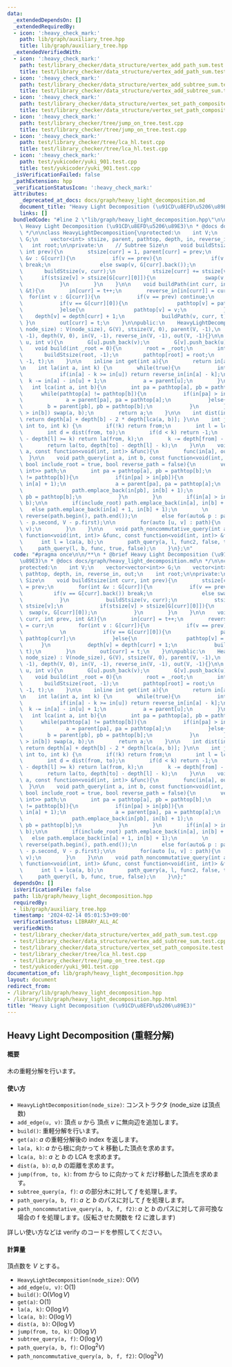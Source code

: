 ```yaml
---
data:
  _extendedDependsOn: []
  _extendedRequiredBy:
  - icon: ':heavy_check_mark:'
    path: lib/graph/auxiliary_tree.hpp
    title: lib/graph/auxiliary_tree.hpp
  _extendedVerifiedWith:
  - icon: ':heavy_check_mark:'
    path: test/library_checker/data_structure/vertex_add_path_sum.test.cpp
    title: test/library_checker/data_structure/vertex_add_path_sum.test.cpp
  - icon: ':heavy_check_mark:'
    path: test/library_checker/data_structure/vertex_add_subtree_sum.test.cpp
    title: test/library_checker/data_structure/vertex_add_subtree_sum.test.cpp
  - icon: ':heavy_check_mark:'
    path: test/library_checker/data_structure/vertex_set_path_composite.test.cpp
    title: test/library_checker/data_structure/vertex_set_path_composite.test.cpp
  - icon: ':heavy_check_mark:'
    path: test/library_checker/tree/jump_on_tree.test.cpp
    title: test/library_checker/tree/jump_on_tree.test.cpp
  - icon: ':heavy_check_mark:'
    path: test/library_checker/tree/lca_hl.test.cpp
    title: test/library_checker/tree/lca_hl.test.cpp
  - icon: ':heavy_check_mark:'
    path: test/yukicoder/yuki_901.test.cpp
    title: test/yukicoder/yuki_901.test.cpp
  _isVerificationFailed: false
  _pathExtension: hpp
  _verificationStatusIcon: ':heavy_check_mark:'
  attributes:
    _deprecated_at_docs: docs/graph/heavy_light_decomposition.md
    document_title: "Heavy Light Decomposition (\u91CD\u8EFD\u5206\u89E3)"
    links: []
  bundledCode: "#line 2 \"lib/graph/heavy_light_decomposition.hpp\"\n\n/**\n * @brief\
    \ Heavy Light Decomposition (\u91CD\u8EFD\u5206\u89E3)\n * @docs docs/graph/heavy_light_decomposition.md\n\
    \ */\n\nclass HeavyLightDecomposition{\nprotected:\n    int V;\n    vector<vector<int>>\
    \ G;\n    vector<int> stsize, parent, pathtop, depth, in, reverse_in, out;\n \
    \   int root;\n\nprivate:\n    // Subtree Size\n    void buildStsize(int curr,\
    \ int prev){\n        stsize[curr] = 1, parent[curr] = prev;\n        for(int\
    \ &v : G[curr]){\n            if(v == prev){\n                if(v == G[curr].back())\
    \ break;\n                else swap(v, G[curr].back());\n            }\n     \
    \       buildStsize(v, curr);\n            stsize[curr] += stsize[v];\n      \
    \      if(stsize[v] > stsize[G[curr][0]]){\n                swap(v, G[curr][0]);\n\
    \            }\n        }\n    }\n\n    void buildPath(int curr, int prev, int\
    \ &t){\n        in[curr] = t++;\n        reverse_in[in[curr]] = curr;\n      \
    \  for(int v : G[curr]){\n            if(v == prev) continue;\n            \n\
    \            if(v == G[curr][0]){\n                pathtop[v] = pathtop[curr];\n\
    \            }else{\n                pathtop[v] = v;\n            }\n        \
    \    depth[v] = depth[curr] + 1;\n            buildPath(v, curr, t);\n       \
    \ }\n        out[curr] = t;\n    }\n\npublic:\n    HeavyLightDecomposition(int\
    \ node_size) : V(node_size), G(V), stsize(V, 0), parent(V, -1),\n    pathtop(V,\
    \ -1), depth(V, 0), in(V, -1), reverse_in(V, -1), out(V, -1){}\n\n    void add_edge(int\
    \ u, int v){\n        G[u].push_back(v);\n        G[v].push_back(u);\n    }\n\n\
    \    void build(int _root = 0){\n        root = _root;\n        int t = 0;\n \
    \       buildStsize(root, -1);\n        pathtop[root] = root;\n        buildPath(root,\
    \ -1, t);\n    }\n\n    inline int get(int a){\n        return in[a];\n    }\n\
    \n    int la(int a, int k) {\n        while(true){\n            int u = pathtop[a];\n\
    \            if(in[a] - k >= in[u]) return reverse_in[in[a] - k];\n          \
    \  k -= in[a] - in[u] + 1;\n            a = parent[u];\n        }\n    }\n\n \
    \   int lca(int a, int b){\n        int pa = pathtop[a], pb = pathtop[b];\n  \
    \      while(pathtop[a] != pathtop[b]){\n            if(in[pa] > in[pb]){\n  \
    \              a = parent[pa], pa = pathtop[a];\n            }else{\n        \
    \        b = parent[pb], pb = pathtop[b];\n            }\n        }\n        if(in[a]\
    \ > in[b]) swap(a, b);\n        return a;\n    }\n\n    int dist(int a, int b){\
    \ return depth[a] + depth[b] - 2 * depth[lca(a, b)]; }\n\n    int jump(int from,\
    \ int to, int k) {\n        if(!k) return from;\n        int l = lca(from, to);\n\
    \        int d = dist(from, to);\n        if(d < k) return -1;\n        if(depth[from]\
    \ - depth[l] >= k) return la(from, k);\n        k -= depth[from] - depth[l];\n\
    \        return la(to, depth[to] - depth[l] - k);\n    }\n\n    void subtree_query(int\
    \ a, const function<void(int, int)> &func){\n        func(in[a], out[a]);\n  \
    \  }\n\n    void path_query(int a, int b, const function<void(int, int)> &func,\
    \ bool include_root = true, bool reverse_path = false){\n        vector<pair<int,\
    \ int>> path;\n        int pa = pathtop[a], pb = pathtop[b];\n        while(pathtop[a]\
    \ != pathtop[b]){\n            if(in[pa] > in[pb]){\n                path.emplace_back(in[pa],\
    \ in[a] + 1);\n                a = parent[pa], pa = pathtop[a];\n            }else{\n\
    \                path.emplace_back(in[pb], in[b] + 1);\n                b = parent[pb],\
    \ pb = pathtop[b];\n            }\n        }\n        if(in[a] > in[b]) swap(a,\
    \ b);\n\n        if(include_root) path.emplace_back(in[a], in[b] + 1);\n     \
    \   else path.emplace_back(in[a] + 1, in[b] + 1);\n        \n        if(!reverse_path)\
    \ reverse(path.begin(), path.end());\n        else for(auto& p : path) p = make_pair(V\
    \ - p.second, V - p.first);\n\n        for(auto [u, v] : path){\n            func(u,\
    \ v);\n        }\n    }\n\n    void path_noncommutative_query(int a, int b, const\
    \ function<void(int, int)> &func, const function<void(int, int)> &func2){\n  \
    \      int l = lca(a, b);\n        path_query(a, l, func2, false, true);\n   \
    \     path_query(l, b, func, true, false);\n    }\n};\n"
  code: "#pragma once\n\n/**\n * @brief Heavy Light Decomposition (\u91CD\u8EFD\u5206\
    \u89E3)\n * @docs docs/graph/heavy_light_decomposition.md\n */\n\nclass HeavyLightDecomposition{\n\
    protected:\n    int V;\n    vector<vector<int>> G;\n    vector<int> stsize, parent,\
    \ pathtop, depth, in, reverse_in, out;\n    int root;\n\nprivate:\n    // Subtree\
    \ Size\n    void buildStsize(int curr, int prev){\n        stsize[curr] = 1, parent[curr]\
    \ = prev;\n        for(int &v : G[curr]){\n            if(v == prev){\n      \
    \          if(v == G[curr].back()) break;\n                else swap(v, G[curr].back());\n\
    \            }\n            buildStsize(v, curr);\n            stsize[curr] +=\
    \ stsize[v];\n            if(stsize[v] > stsize[G[curr][0]]){\n              \
    \  swap(v, G[curr][0]);\n            }\n        }\n    }\n\n    void buildPath(int\
    \ curr, int prev, int &t){\n        in[curr] = t++;\n        reverse_in[in[curr]]\
    \ = curr;\n        for(int v : G[curr]){\n            if(v == prev) continue;\n\
    \            \n            if(v == G[curr][0]){\n                pathtop[v] =\
    \ pathtop[curr];\n            }else{\n                pathtop[v] = v;\n      \
    \      }\n            depth[v] = depth[curr] + 1;\n            buildPath(v, curr,\
    \ t);\n        }\n        out[curr] = t;\n    }\n\npublic:\n    HeavyLightDecomposition(int\
    \ node_size) : V(node_size), G(V), stsize(V, 0), parent(V, -1),\n    pathtop(V,\
    \ -1), depth(V, 0), in(V, -1), reverse_in(V, -1), out(V, -1){}\n\n    void add_edge(int\
    \ u, int v){\n        G[u].push_back(v);\n        G[v].push_back(u);\n    }\n\n\
    \    void build(int _root = 0){\n        root = _root;\n        int t = 0;\n \
    \       buildStsize(root, -1);\n        pathtop[root] = root;\n        buildPath(root,\
    \ -1, t);\n    }\n\n    inline int get(int a){\n        return in[a];\n    }\n\
    \n    int la(int a, int k) {\n        while(true){\n            int u = pathtop[a];\n\
    \            if(in[a] - k >= in[u]) return reverse_in[in[a] - k];\n          \
    \  k -= in[a] - in[u] + 1;\n            a = parent[u];\n        }\n    }\n\n \
    \   int lca(int a, int b){\n        int pa = pathtop[a], pb = pathtop[b];\n  \
    \      while(pathtop[a] != pathtop[b]){\n            if(in[pa] > in[pb]){\n  \
    \              a = parent[pa], pa = pathtop[a];\n            }else{\n        \
    \        b = parent[pb], pb = pathtop[b];\n            }\n        }\n        if(in[a]\
    \ > in[b]) swap(a, b);\n        return a;\n    }\n\n    int dist(int a, int b){\
    \ return depth[a] + depth[b] - 2 * depth[lca(a, b)]; }\n\n    int jump(int from,\
    \ int to, int k) {\n        if(!k) return from;\n        int l = lca(from, to);\n\
    \        int d = dist(from, to);\n        if(d < k) return -1;\n        if(depth[from]\
    \ - depth[l] >= k) return la(from, k);\n        k -= depth[from] - depth[l];\n\
    \        return la(to, depth[to] - depth[l] - k);\n    }\n\n    void subtree_query(int\
    \ a, const function<void(int, int)> &func){\n        func(in[a], out[a]);\n  \
    \  }\n\n    void path_query(int a, int b, const function<void(int, int)> &func,\
    \ bool include_root = true, bool reverse_path = false){\n        vector<pair<int,\
    \ int>> path;\n        int pa = pathtop[a], pb = pathtop[b];\n        while(pathtop[a]\
    \ != pathtop[b]){\n            if(in[pa] > in[pb]){\n                path.emplace_back(in[pa],\
    \ in[a] + 1);\n                a = parent[pa], pa = pathtop[a];\n            }else{\n\
    \                path.emplace_back(in[pb], in[b] + 1);\n                b = parent[pb],\
    \ pb = pathtop[b];\n            }\n        }\n        if(in[a] > in[b]) swap(a,\
    \ b);\n\n        if(include_root) path.emplace_back(in[a], in[b] + 1);\n     \
    \   else path.emplace_back(in[a] + 1, in[b] + 1);\n        \n        if(!reverse_path)\
    \ reverse(path.begin(), path.end());\n        else for(auto& p : path) p = make_pair(V\
    \ - p.second, V - p.first);\n\n        for(auto [u, v] : path){\n            func(u,\
    \ v);\n        }\n    }\n\n    void path_noncommutative_query(int a, int b, const\
    \ function<void(int, int)> &func, const function<void(int, int)> &func2){\n  \
    \      int l = lca(a, b);\n        path_query(a, l, func2, false, true);\n   \
    \     path_query(l, b, func, true, false);\n    }\n};"
  dependsOn: []
  isVerificationFile: false
  path: lib/graph/heavy_light_decomposition.hpp
  requiredBy:
  - lib/graph/auxiliary_tree.hpp
  timestamp: '2024-02-14 05:01:53+09:00'
  verificationStatus: LIBRARY_ALL_AC
  verifiedWith:
  - test/library_checker/data_structure/vertex_add_path_sum.test.cpp
  - test/library_checker/data_structure/vertex_add_subtree_sum.test.cpp
  - test/library_checker/data_structure/vertex_set_path_composite.test.cpp
  - test/library_checker/tree/lca_hl.test.cpp
  - test/library_checker/tree/jump_on_tree.test.cpp
  - test/yukicoder/yuki_901.test.cpp
documentation_of: lib/graph/heavy_light_decomposition.hpp
layout: document
redirect_from:
- /library/lib/graph/heavy_light_decomposition.hpp
- /library/lib/graph/heavy_light_decomposition.hpp.html
title: "Heavy Light Decomposition (\u91CD\u8EFD\u5206\u89E3)"
---
```

## Heavy Light Decomposition (重軽分解)

#### 概要

木の重軽分解を行います。

#### 使い方

- `HeavyLightDecomposition(node_size)`: コンストラクタ (node_size は頂点数)
- `add_edge(u, v)`: 頂点 $u$ から 頂点 $v$ に無向辺を追加します。
- `build()`: 重軽分解を行います。
- `get(a)`: $a$ の重軽分解後の index を返します。
- `la(a, k)`: $a$ から根に向かって $k$ 移動した頂点を求めます。
- `lca(a, b)`: $a$ と $b$ の LCA を求めます。
- `dist(a, b)`: $a, b$ の距離を求めます。
- `jump(from, to, k)`: from から to に向かって $k$ だけ移動した頂点を求めます。
- `subtree_query(a, f)`: $a$ の部分木に対して $f$ を処理します。
- `path_query(a, b, f)`: $a$ と $b$ のパスに対して $f$ を処理します。
- `path_noncommutative_query(a, b, f, f2)`: $a$ と $b$ のパスに対して非可換な場合の f を処理します。(反転させた関数を f2 に渡します)

詳しい使い方などは verify のコードを参照してください。

#### 計算量

頂点数を $V$ とする。
- `HeavyLightDecomposition(node_size)`: $\mathrm{O}(V)$
- `add_edge(u, v)`: $\mathrm{O}(1)$
- `build()`: $\mathrm{O}(V \log V)$
- `get(a)`: $\mathrm{O}(1)$
- `la(a, k)`: $\mathrm{O}(\log V)$
- `lca(a, b)`: $\mathrm{O}(\log V)$
- `dist(a, b)`: $\mathrm{O}(\log V)$
- `jump(from, to, k)`: $\mathrm{O}(\log V)$
- `subtree_query(a, f)`: $\mathrm{O}(\log V)$
- `path_query(a, b, f)`: $\mathrm{O}(\log^2 V)$
- `path_noncommutative_query(a, b, f, f2)`: $\mathrm{O}(\log^2 V)$